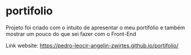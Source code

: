 # portifolio
Projeto foi criado com o intuito de apresentar o meu portifólio e também mostrar um pouco do que sei fazer com o Front-End

Link website: https://pedro-leocir-angelin-zwirtes.github.io/portifolio/
